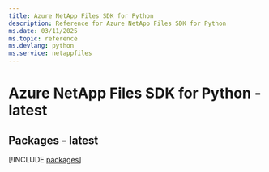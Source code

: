 ```yaml
---
title: Azure NetApp Files SDK for Python
description: Reference for Azure NetApp Files SDK for Python
ms.date: 03/11/2025
ms.topic: reference
ms.devlang: python
ms.service: netappfiles
---
```

# Azure NetApp Files SDK for Python - latest
## Packages - latest
[!INCLUDE [packages](netapp-files-index.md)]